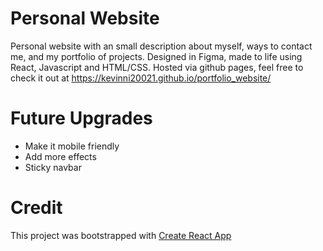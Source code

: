 # Personal Website
Personal website with an small description about myself, ways to contact me, and my portfolio of projects.
Designed in Figma, made to life using React, Javascript and HTML/CSS. Hosted via github pages, feel free to check it out at
https://kevinni20021.github.io/portfolio_website/

# Future Upgrades
- Make it mobile friendly
- Add more effects
- Sticky navbar

# Credit
This project was bootstrapped with [Create React App](https://github.com/facebook/create-react-app)